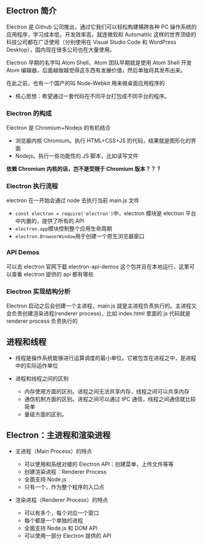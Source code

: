 ## Electron 简介

Electron 是 Github 公司推出，通过它我们可以轻松构建横跨各种 PC 操作系统的应用程序，学习成本低，开发效率高，就连微软和 Automattic 这样的世界顶级的科技公司都在广泛使用（分别使用在 Visual Studio Code 和 WordPress Desktop），国内现在很多公司也在大量使用。

Electron 早期的名字叫 Atom Shell，Atom 团队早期就是使用 Atom Shell 开发 Atom 编辑器，后面越做越觉得这东西有发展价值，然后单独将其发布出来。

在此之前，也有一个国产的叫 Node-Webkit 用来做桌面应用程序的

- 核心思想：希望通过一套代码在不同平台打包成不同平台的程序。

### Electron 的构成

Electron 是 Chromium+Nodejs 的有机结合

- 浏览器内核 Chromium。执行 HTML+CSS+JS 的代码，结果就是图形化的界面
- Nodejs。执行一些功能性的 JS 脚本，比如读写文件

**依赖 Chromium 内核的话，岂不是受限于 Chromium 版本？？？**

### Electron 执行流程

electron 在一开始会通过 node 去执行当前 main.js 文件

- `const electron = require('electron')`中，electron 模块是 electron 平台中内置的，提供了所有的 API
- `electron.app`模块控制整个应用生命周期
- `electron.BrowserWindow`用于创建一个原生浏览器窗口

### API Demos

可以去 electron 官网下载 electron-api-demos 这个包并且在本地运行，这里可以查看 electron 提供的 api 都有哪些

### Electron 实现结构分析

Electron 启动之后会创建一个主进程，main.js 就是主进程负责执行的。主进程又会负责创建渲染进程(renderer process)，比如 index.html 里面的 js 代码就是 renderer process 负责执行的

## 进程和线程

- 线程是操作系统能够进行运算调度的最小单位。它被包含在进程之中，是进程中的实际运作单位

- 进程和线程之间的区别
  - 内存使用方面的区别。进程之间无法共享内存，线程之间可以共享内存
  - 通信机制方面的区别。进程之间可以通过 IPC 通信，线程之间通信就比较简单
  - 量级方面的区别。

## Electron：主进程和渲染进程

- 主进程（Main Process）的特点

  - 可以使用和系统对接的 Electron API：创建菜单，上传文件等等
  - 创建渲染进程：Renderer Process
  - 全面支持 Node.js
  - 只有一个，作为整个程序的入口点

- 渲染进程（Renderer Process）的特点
  - 可以有多个，每个对应一个窗口
  - 每个都是一个单独的进程
  - 全面支持 Node.js 和 DOM API
  - 可以使用一部分 Electron 提供的 API
